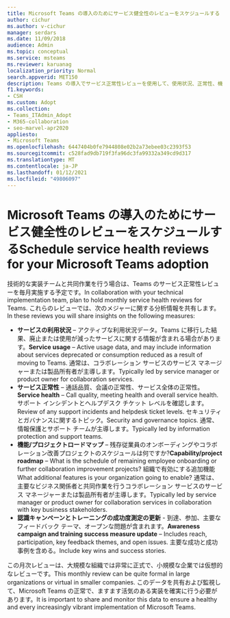 ```yaml
---
title: Microsoft Teams の導入のためにサービス健全性のレビューをスケジュールする
author: cichur
ms.author: v-cichur
manager: serdars
ms.date: 11/09/2018
audience: Admin
ms.topic: conceptual
ms.service: msteams
ms.reviewer: karuanag
localization_priority: Normal
search.appverid: MET150
description: Teams の導入でサービス正常性レビューを使用して、使用状況、正常性、機能/プロジェクトロードマップ、その他の更新に関する分析情報を共有する方法について説明します。
f1.keywords:
- CSH
ms.custom: Adopt
ms.collection:
- Teams_ITAdmin_Adopt
- M365-collaboration
- seo-marvel-apr2020
appliesto:
- Microsoft Teams
ms.openlocfilehash: 6447404b0fe7944808e02b2a73ebee03c2393f53
ms.sourcegitcommit: c528fad9db719f3fa96dc3fa99332a349cd9d317
ms.translationtype: MT
ms.contentlocale: ja-JP
ms.lasthandoff: 01/12/2021
ms.locfileid: "49806097"
---
```

# <a name="schedule-service-health-reviews-for-your-microsoft-teams-adoption"></a><span data-ttu-id="866db-103">Microsoft Teams の導入のためにサービス健全性のレビューをスケジュールする</span><span class="sxs-lookup"><span data-stu-id="866db-103">Schedule service health reviews for your Microsoft Teams adoption</span></span>

<span data-ttu-id="866db-104">技術的な実装チームと共同作業を行う場合は、Teams のサービス正常性レビューを毎月実施する予定です。</span><span class="sxs-lookup"><span data-stu-id="866db-104">In collaboration with your technical implementation team, plan to hold monthly service health reviews for Teams.</span></span> <span data-ttu-id="866db-105">これらのレビューでは、次のメジャーに関する分析情報を共有します。</span><span class="sxs-lookup"><span data-stu-id="866db-105">In these reviews you will share insights on the following measures:</span></span>

- <span data-ttu-id="866db-106">**サービスの利用状況** – アクティブな利用状況データ。Teams に移行した結果、廃止または使用が減ったサービスに関する情報が含まれる場合があります。</span><span class="sxs-lookup"><span data-stu-id="866db-106">**Service usage** – Active usage data, and may include information about services deprecated or consumption reduced as a result of moving to Teams.</span></span> <span data-ttu-id="866db-107">通常は、コラボレーション サービスのサービス マネージャーまたは製品所有者が主導します。</span><span class="sxs-lookup"><span data-stu-id="866db-107">Typically led by service manager or product owner for collaboration services.</span></span>
- <span data-ttu-id="866db-108">**サービス正常性** – 通話品質、会議の正常性、サービス全体の正常性。</span><span class="sxs-lookup"><span data-stu-id="866db-108">**Service health** – Call quality, meeting health and overall service health.</span></span> <span data-ttu-id="866db-109">サポート インシデントとヘルプデスク チケット レベルを確認します。</span><span class="sxs-lookup"><span data-stu-id="866db-109">Review of any support incidents and helpdesk ticket levels.</span></span> <span data-ttu-id="866db-110">セキュリティとガバナンスに関するトピック。</span><span class="sxs-lookup"><span data-stu-id="866db-110">Security and governance topics.</span></span> <span data-ttu-id="866db-111">通常、情報保護とサポート チームが主導します。</span><span class="sxs-lookup"><span data-stu-id="866db-111">Typically led by information protection and support teams.</span></span> 
- <span data-ttu-id="866db-112">**機能/プロジェクトロードマップ** – 残存従業員のオンボーディングやコラボレーション改善プロジェクトのスケジュールは何ですか?</span><span class="sxs-lookup"><span data-stu-id="866db-112">**Capability/project roadmap** – What is the schedule of remaining employee onboarding or further collaboration improvement projects?</span></span> <span data-ttu-id="866db-113">組織で有効にする追加機能</span><span class="sxs-lookup"><span data-stu-id="866db-113">What additional features is your organization going to enable?</span></span> <span data-ttu-id="866db-114">通常は、主要なビジネス関係者と共同作業を行うコラボレーション サービスのサービス マネージャーまたは製品所有者が主導します。</span><span class="sxs-lookup"><span data-stu-id="866db-114">Typically led by service manager or product owner for collaboration services in collaboration with key business stakeholders.</span></span>
- <span data-ttu-id="866db-115">**認識キャンペーンとトレーニングの成功度測定の更新** - 到達、参加、主要なフィードバック テーマ、オープンな問題が含まれます。</span><span class="sxs-lookup"><span data-stu-id="866db-115">**Awareness campaign and training success measure update** – Includes reach, participation, key feedback themes, and open issues.</span></span> <span data-ttu-id="866db-116">主要な成功と成功事例を含める。</span><span class="sxs-lookup"><span data-stu-id="866db-116">Include key wins and success stories.</span></span> 

<span data-ttu-id="866db-117">この月次レビューは、大規模な組織では非常に正式で、小規模な企業では仮想的なレビューです。</span><span class="sxs-lookup"><span data-stu-id="866db-117">This monthly review can be quite formal in large organizations or virtual in smaller companies.</span></span> <span data-ttu-id="866db-118">このデータを共有および監視して、Microsoft Teams の正常で、ますます活気のある実装を確実に行う必要があります。</span><span class="sxs-lookup"><span data-stu-id="866db-118">It is important to share and monitor this data to ensure a healthy and every increasingly vibrant implementation of Microsoft Teams.</span></span> 
